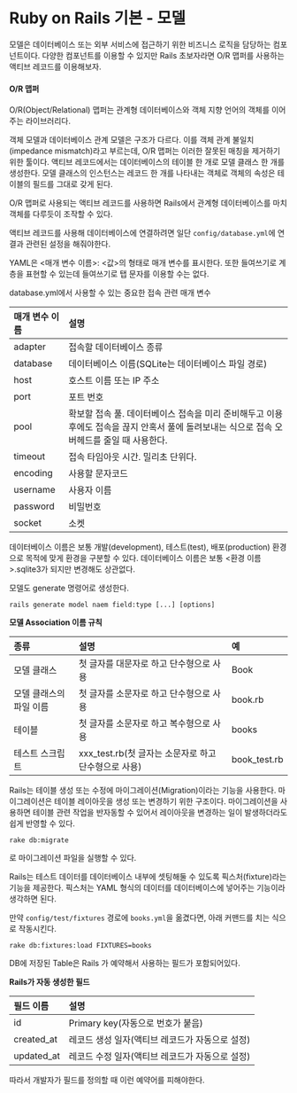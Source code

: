 # Ruby on Rails 기본 - 모델

모델은 데이터베이스 또는 외부 서비스에 접근하기 위한 비즈니스 로직을 담당하는 컴포넌트이다. 다양한 컴포넌트를 이용할 수 있지만 Rails 초보자라면 O/R 맵퍼를 사용하는 액티브 레코드를 이용해보자.

#### O/R 맵퍼

O/R\(Object/Relational\) 맵퍼는 관계형 데이터베이스와 객체 지향 언어의 객체를 이어주는 라이브러리다.

객체 모델과 데이터베이스 관계 모델은 구조가 다르다. 이를 객체 관계 불일치\(impedance mismatch\)라고 부르는데, O/R 맵퍼는 이러한 잘못된 매칭을 제거하기 위한 툴이다. 액티브 레코드에서는 데이터베이스의 테이블 한 개로 모델 클래스 한 개를 생성한다. 모델 클래스의 인스턴스는 레코드 한 개를 나타내는 객체로 객체의 속성은 테이블의 필드를 그대로 갖게 된다.

O/R 맵퍼로 사용되는 액티브 레코드를 사용하면 Rails에서 관계형 데이터베이스를 마치 객체를 다루듯이 조작할 수 있다.

액티브 레코드를 사용해 데이터베이스에 연결하려면 일단 `config/database.yml`에 연결과 관련된 설정을 해줘야한다.

YAML은 &lt;매개 변수 이름&gt;: &lt;값&gt;의 형태로 매개 변수를 표시한다. 또한 들여쓰기로 계층을 표현할 수 있는데 들여쓰기로 탭 문자를 이용할 수는 없다.

database.yml에서 사용할 수 있는 중요한 접속 관련 매개 변수

| 매개 변수 이름 | 설명 |
| :--- | :--- |
| adapter | 접속할 데이터베이스 종류 |
| database | 데이터베이스 이름\(SQLite는 데이터베이스 파일 경로\) |
| host | 호스트 이름 또는 IP 주소 |
| port | 포트 번호 |
| pool | 확보할 접속 풀. 데이터베이스 접속을 미리 준비해두고 이용 후에도 접속을 끊지 안혹서 풀에 돌려보내는 식으로 접속 오버헤드를 줄일 때 사용한다. |
| timeout | 접속 타임아웃 시간. 밀리초 단위다. |
| encoding | 사용할 문자코드 |
| username | 사용자 이름 |
| password | 비밀번호 |
| socket | 소켓 |

데이터베이스 이름은 보통 개발\(development\), 테스트\(test\), 배포\(production\) 환경으로 목적에 맞게 환경을 구분할 수 있다. 데이터베이스 이름은 보통 &lt;환경 이름&gt;.sqlite3가 되지만 변경해도 상관없다.

모델도 generate 명령어로 생성한다.

```text
rails generate model naem field:type [...] [options]
```

**모델 Association 이름 규칙**

| 종류 | 설명 | 예 |
| :--- | :--- | :--- |
| 모델 클래스 | 첫 글자를 대문자로 하고 단수형으로 사용 | Book |
| 모델 클래스의 파일 이름 | 첫 글자를 소문자로 하고 단수형으로 사용 | book.rb |
| 테이블 | 첫 글자를 소문자로 하고 복수형으로 사용 | books |
| 테스트 스크립트 | xxx\_test.rb\(첫 글자는 소문자로 하고 단수형으로 사용\) | book\_test.rb |

Rails는 테이블 생성 또는 수정에 마이그레이션\(Migration\)이라는 기능을 사용한다. 마이그레이션은 테이블 레이아웃을 생성 또는 변경하기 위한 구조이다. 마이그레이션을 사용하면 테이블 관련 작업을 반자동할 수 있어서 레이아웃을 변경하는 일이 발생하더라도 쉽게 반영할 수 있다.

```text
rake db:migrate
```

로 마이그레이션 파일을 실행할 수 있다.

Rails는 테스트 데이터를 데이터베이스 내부에 셋팅해둘 수 있도록 픽스처\(fixture\)라는 기능을 제공한다. 픽스처는 YAML 형식의 데이터를 데이터베이스에 넣어주는 기능이라 생각하면 된다.

만약 `config/test/fixtures` 경로에 `books.yml`을 옮겼다면, 아래 커맨드를 치는 식으로 작동시킨다.

```text
rake db:fixtures:load FIXTURES=books
```

DB에 저장된 Table은 Rails 가 예약해서 사용하는 필드가 포함되어있다.

**Rails가 자동 생성한 필드**

| 필드 이름 | 설명 |
| :--- | :--- |
| id | Primary key\(자동으로 번호가 붙음\) |
| created\_at | 레코드 생성 일자\(액티브 레코드가 자동으로 설정\) |
| updated\_at | 레코드 수정 일자\(액티브 레코드가 자동으로 설정\) |

따라서 개발자가 필드를 정의할 때 이런 예약어를 피해야한다.

